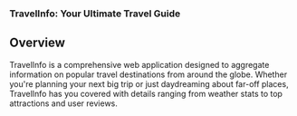 ### TravelInfo: Your Ultimate Travel Guide

## Overview

TravelInfo is a comprehensive web application designed to aggregate information on popular travel destinations from around the globe. Whether you're planning your next big trip or just daydreaming about far-off places, TravelInfo has you covered with details ranging from weather stats to top attractions and user reviews.